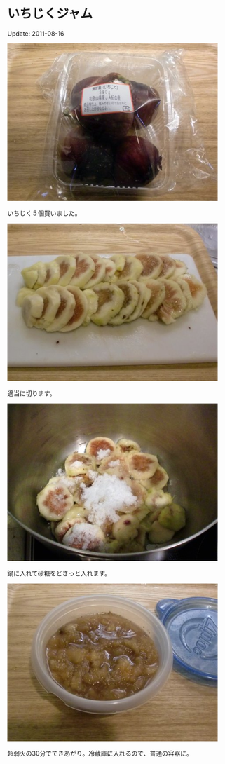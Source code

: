 # いちじくジャム

Update: 2011-08-16

![](20110816_0.jpg)

いちじく５個買いました。

![](20110816_1.jpg)

適当に切ります。

![](20110816_2.jpg)

鍋に入れて砂糖をどさっと入れます。

![](20110816_3.jpg)

超弱火の30分でできあがり。冷蔵庫に入れるので、普通の容器に。
